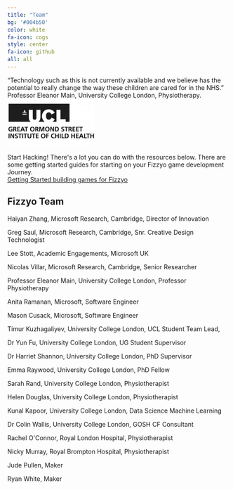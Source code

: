 ```yaml
---
title: "Team"
bg: '#004b50'
color: white
fa-icon: cogs
style: center
fa-icon: github
all: all
---
```

“Technology such as this is not currently available and we believe has the potential to really change the way these children are cared for in the NHS.” Professor Eleanor Main, University College London, Physiotherapy.
<img src="/img/ICH.jpg" alt="Great Ormond Street Institute of Child Health">

 Start Hacking! There's a lot you can do with the resources below. There are some getting started guides for starting on your Fizzyo game development Journey.
<br>
<a href="http://github.com/fizzyo/games">Getting Started building games for Fizzyo</a>

## Fizzyo Team
<p>Haiyan Zhang, Microsoft Research, Cambridge, Director of Innovation</p>
<p>Greg Saul, Microsoft Research, Cambridge, Snr. Creative Design Technologist</p>
<p>Lee Stott, Academic Engagements, Microsoft UK</p>
<p>Nicolas Villar, Microsoft Research, Cambridge, Senior Researcher<p>
<p>Professor Eleanor Main, University College London, Professor Physiotherapy</p>
<p>Anita Ramanan, Microsoft, Software Engineer</p>
<p>Mason Cusack, Microsoft, Software Engineer</p>
<p>Timur Kuzhagaliyev, University College London, UCL Student Team Lead,</p>
<p>Dr Yun Fu, University College London, UG Student Supervisor</p>
<p>Dr Harriet Shannon, University College London, PhD Supervisor</p>
<p>Emma Raywood, University College London, PhD Fellow</p>
<p>Sarah Rand, University College London, Physiotherapist</p>
<p>Helen Douglas, University College London, Physiotherapist</p>
<p>Kunal Kapoor, University College London, Data Science Machine Learning</p>
<p>Dr Colin Wallis, University College London, GOSH CF Consultant</p>
<p>Rachel O'Connor, Royal London Hospital, Physiotherapist</p>
<p>Nicky Murray, Royal Brompton Hospital, Physiotherapist </p>
<p>Jude Pullen, Maker</p>
<p>Ryan White, Maker</p>
<br>
<br>
<br>
